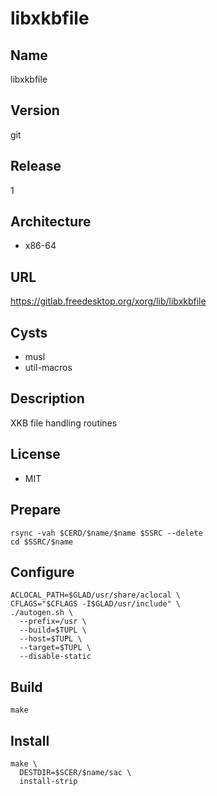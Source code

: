 # libxkbfile

## Name
libxkbfile

## Version
git

## Release
1

## Architecture
* x86-64

## URL
https://gitlab.freedesktop.org/xorg/lib/libxkbfile

## Cysts
* musl
* util-macros

## Description
XKB file handling routines

## License
* MIT

## Prepare
```shell
rsync -vah $CERD/$name/$name $SSRC --delete
cd $SSRC/$name
```

## Configure
```shell
ACLOCAL_PATH=$GLAD/usr/share/aclocal \
CFLAGS="$CFLAGS -I$GLAD/usr/include" \
./autogen.sh \
  --prefix=/usr \
  --build=$TUPL \
  --host=$TUPL \
  --target=$TUPL \
  --disable-static
```

## Build
```shell
make
```

## Install
```shell
make \
  DESTDIR=$SCER/$name/sac \
  install-strip
```
